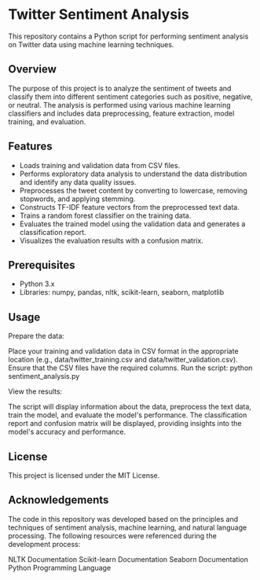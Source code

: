 # Twitter Sentiment Analysis

This repository contains a Python script for performing sentiment analysis on Twitter data using machine learning techniques.

## Overview

The purpose of this project is to analyze the sentiment of tweets and classify them into different sentiment categories such as positive, negative, or neutral. The analysis is performed using various machine learning classifiers and includes data preprocessing, feature extraction, model training, and evaluation.

## Features

- Loads training and validation data from CSV files.
- Performs exploratory data analysis to understand the data distribution and identify any data quality issues.
- Preprocesses the tweet content by converting to lowercase, removing stopwords, and applying stemming.
- Constructs TF-IDF feature vectors from the preprocessed text data.
- Trains a random forest classifier on the training data.
- Evaluates the trained model using the validation data and generates a classification report.
- Visualizes the evaluation results with a confusion matrix.

## Prerequisites

- Python 3.x
- Libraries: numpy, pandas, nltk, scikit-learn, seaborn, matplotlib

## Usage

Prepare the data:

Place your training and validation data in CSV format in the appropriate location (e.g., data/twitter_training.csv and data/twitter_validation.csv).
Ensure that the CSV files have the required columns.
Run the script: python sentiment_analysis.py

View the results:

The script will display information about the data, preprocess the text data, train the model, and evaluate the model's performance.
The classification report and confusion matrix will be displayed, providing insights into the model's accuracy and performance.


## License
This project is licensed under the MIT License.

## Acknowledgements
The code in this repository was developed based on the principles and techniques of sentiment analysis, machine learning, and natural language processing. The following resources were referenced during the development process:

NLTK Documentation
Scikit-learn Documentation
Seaborn Documentation
Python Programming Language






